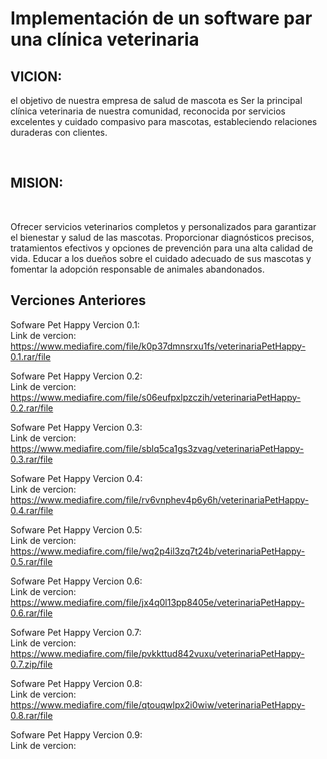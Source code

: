 # Implementación de un software par una clínica veterinaria


<H2>VICION:</H2>
<p>el objetivo de nuestra empresa de salud de mascota es Ser la principal clínica veterinaria de nuestra comunidad, reconocida por servicios excelentes y cuidado compasivo para mascotas, estableciendo relaciones duraderas con clientes.</p><br>
<h2>MISION:</h2><br>
<p>Ofrecer servicios veterinarios completos y personalizados para garantizar el bienestar y salud de las mascotas. Proporcionar diagnósticos precisos, tratamientos efectivos y opciones de prevención para una alta calidad de vida. Educar a los dueños sobre el cuidado adecuado de sus mascotas y fomentar la adopción responsable de animales abandonados.</p>

<h2>Verciones Anteriores</h2>

Sofware Pet Happy Vercion 0.1:<br>
Link de vercion: https://www.mediafire.com/file/k0p37dmnsrxu1fs/veterinariaPetHappy-0.1.rar/file

Sofware Pet Happy Vercion 0.2:<br>
Link de vercion: https://www.mediafire.com/file/s06eufpxlpzczih/veterinariaPetHappy-0.2.rar/file

Sofware Pet Happy Vercion 0.3:<br>
Link de vercion: https://www.mediafire.com/file/sblq5ca1gs3zvag/veterinariaPetHappy-0.3.rar/file

Sofware Pet Happy Vercion 0.4:<br>
Link de vercion: https://www.mediafire.com/file/rv6vnphev4p6y6h/veterinariaPetHappy-0.4.rar/file

Sofware Pet Happy Vercion 0.5:<br>
Link de vercion: https://www.mediafire.com/file/wq2p4il3zq7t24b/veterinariaPetHappy-0.5.rar/file

Sofware Pet Happy Vercion 0.6:<br>
Link de vercion: https://www.mediafire.com/file/jx4q0l13pp8405e/veterinariaPetHappy-0.6.rar/file

Sofware Pet Happy Vercion 0.7:<br>
Link de vercion: https://www.mediafire.com/file/pvkkttud842vuxu/veterinariaPetHappy-0.7.zip/file

Sofware Pet Happy Vercion 0.8:<br>
Link de vercion: https://www.mediafire.com/file/qtouqwlpx2i0wiw/veterinariaPetHappy-0.8.rar/file

Sofware Pet Happy Vercion 0.9:<br>
Link de vercion: 
